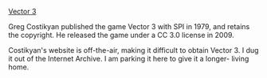 [Vector 3](http://boardgamegeek.com/boardgame/4353/vector-3)

Greg Costikyan published the game Vector 3 with SPI in 1979, and retains the 
copyright. He released the game under a CC 3.0 license in 2009.

Costikyan's website is off-the-air, making it difficult to obtain Vector 3. I 
dug it out of the Internet Archive. I am parking it here to give it a longer-
living home.
